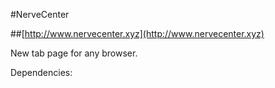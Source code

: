 #NerveCenter

##[http://www.nervecenter.xyz](http://www.nervecenter.xyz)

New tab page for any browser.

Dependencies:

